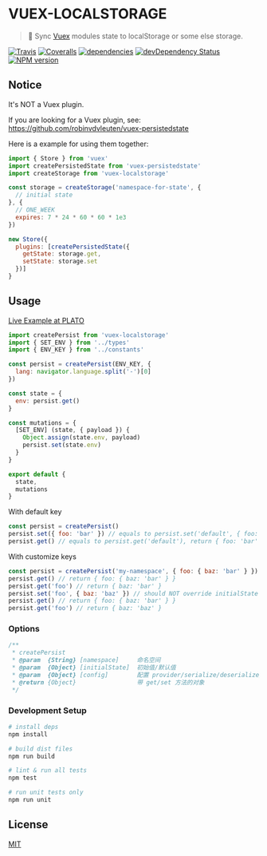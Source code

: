 # VUEX-LOCALSTORAGE

> :dvd: Sync [Vuex](https://github.com/vuejs/vuex) modules state to localStorage or some else storage.

[![Travis](https://img.shields.io/travis/crossjs/vuex-localstorage.svg?style=flat-square)](https://travis-ci.org/crossjs/vuex-localstorage)
[![Coveralls](https://img.shields.io/coveralls/crossjs/vuex-localstorage.svg?style=flat-square)](https://coveralls.io/github/crossjs/vuex-localstorage)
[![dependencies](https://david-dm.org/crossjs/vuex-localstorage.svg?style=flat-square)](https://david-dm.org/crossjs/vuex-localstorage)
[![devDependency Status](https://david-dm.org/crossjs/vuex-localstorage/dev-status.svg?style=flat-square)](https://david-dm.org/crossjs/vuex-localstorage?type=dev)
[![NPM version](https://img.shields.io/npm/v/vuex-localstorage.svg?style=flat-square)](https://npmjs.org/package/vuex-localstorage)

## Notice

It's NOT a Vuex plugin.

If you are looking for a Vuex plugin, see: https://github.com/robinvdvleuten/vuex-persistedstate

Here is a example for using them together:

``` js
import { Store } from 'vuex'
import createPersistedState from 'vuex-persistedstate'
import createStorage from 'vuex-localstorage'

const storage = createStorage('namespace-for-state', {
  // initial state
}, {
  // ONE_WEEK
  expires: 7 * 24 * 60 * 60 * 1e3
})

new Store({
  plugins: [createPersistedState({
    getState: storage.get,
    setState: storage.set
  })]
}
```

## Usage

[Live Example at PLATO](https://github.com/crossjs/plato/blob/master/src/store/modules/env.js#L12-L19)

``` js
import createPersist from 'vuex-localstorage'
import { SET_ENV } from '../types'
import { ENV_KEY } from '../constants'

const persist = createPersist(ENV_KEY, {
  lang: navigator.language.split('-')[0]
})

const state = {
  env: persist.get()
}

const mutations = {
  [SET_ENV] (state, { payload }) {
    Object.assign(state.env, payload)
    persist.set(state.env)
  }
}

export default {
  state,
  mutations
}
```

With default key

``` js
const persist = createPersist()
persist.set({ foo: 'bar' }) // equals to persist.set('default', { foo: 'bar' })
persist.get() // equals to persist.get('default'), return { foo: 'bar' }
```

With customize keys

``` js
const persist = createPersist('my-namespace', { foo: { baz: 'bar' } })
persist.get() // return { foo: { baz: 'bar' } }
persist.get('foo') // return { baz: 'bar' }
persist.set('foo', { baz: 'baz' }) // should NOT override initialState
persist.get() // return { foo: { baz: 'bar' } }
persist.get('foo') // return { baz: 'baz' }
```

### Options

``` js
/**
 * createPersist
 * @param  {String} [namespace]     命名空间
 * @param  {Object} [initialState]  初始值/默认值
 * @param  {Object} [config]        配置 provider/serialize/deserialize/expires
 * @return {Object}                 带 get/set 方法的对象
 */
```

### Development Setup

``` bash
# install deps
npm install

# build dist files
npm run build

# lint & run all tests
npm test

# run unit tests only
npm run unit
```

## License

[MIT](http://opensource.org/licenses/MIT)
